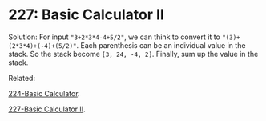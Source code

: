 # 227: Basic Calculator II
Solution:
For input `"3+2*3*4-4+5/2"`, we can think to convert it to `"(3)+(2*3*4)+(-4)+(5/2)"`. 
Each parenthesis can be an individual value in the stack. 
So the stack become `[3, 24, -4, 2]`. Finally, sum up the value in the stack.

Related: 

[224-Basic Calculator](../LC224).

[227-Basic Calculator II](../LC227).